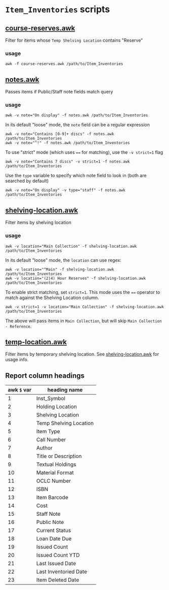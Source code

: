 # `Item_Inventories` scripts

## [course-reserves.awk][cr]

Filter for items whose `Temp Shelving Location` contains "Reserve"

### usage

    awk -f course-reserves.awk /path/to/Item_Inventories


## [notes.awk][no]

Passes items if Public/Staff note fields match query

### usage

    awk -v note="On display" -f notes.awk /path/to/Item_Inventories

In its default "loose" mode, the `note` field can be a regular expression

    awk -v note="Contains [0-9]+ discs" -f notes.awk /path/to/Item_Inventories
    awk -v note="^!" -f notes.awk /path/to/Item_Inventories

To use "strict" mode (which uses `==` for matching), use the `-v strict=1` flag

    awk -v note="Contains 7 discs" -v strict=1 -f notes.awk /path/to/Item_Inventories

Use the `type` variable to specify which note field to look in (both are
searched by default)

    awk -v note="On display" -v type="staff" -f notes.awk /path/to/Item_Inventories


## [shelving-location.awk][sl]

Filter items by shelving location

### usage

    awk -v location="Main Collection" -f shelving-location.awk /path/to/Item_Inventories

In its default "loose" mode, the `location` can use regex:

    awk -v location="^Main" -f shelving-location.awk /path/to/Item_Inventories
    awk -v location="(2|4) Hour Reserves" -f shelving-location.awk /path/to/Item_Inventories

To enable strict matching, set `strict=1`. This mode uses the `==` operator to
match against the Shelving Location column.

    awk -v strict=1 -v location="Main Collection" -f shelving-location.awk /path/to/Item_Inventories

The above will pass items in `Main Collection`, but will skip `Main Collection - Reference`.


## [temp-location.awk][tl]

Filter items by temporary shelving location. See [shelving-location.awk][sl] for
usage info.


[cr]: ./course-reserves.awk
[no]: ./notes.awk
[sl]: ./shelving-location.awk
[tl]: ./temp-location.awk


## Report column headings

awk `$` var | heading name
------------|-------------
1           | Inst_Symbol
2           | Holding Location
3           | Shelving Location
4           | Temp Shelving Location
5           | Item Type
6           | Call Number
7           | Author
8           | Title or Description
9           | Textual Holdings
10          | Material Format
11          | OCLC Number
12          | ISBN
13          | Item Barcode
14          | Cost
15          | Staff Note
16          | Public Note
17          | Current Status
18          | Loan Date Due
19          | Issued Count
20          | Issued Count YTD
21          | Last Issued Date
22          | Last Inventoried Date
23          | Item Deleted Date
